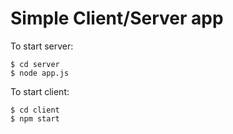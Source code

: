# Simple Client/Server app
To start server:
```
$ cd server
$ node app.js
```
To start client:
```
$ cd client
$ npm start
```